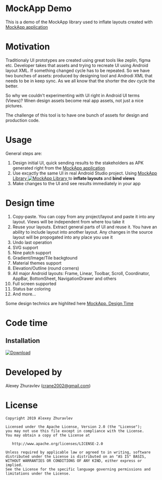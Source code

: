 # MockApp Demo

This is a demo of the MockApp library used to inflate layouts created with 
[MockApp application](https://play.google.com/store/apps/details?id=com.crane.mockapp)

# Motivation

Traditionaly UI prototypes are created using great tools like zeplin, figma etc. Developer takes that assets and trying
to recreate UI using Android layout XML. If something changed cycle has to be repeated. So we have two bunches of assets: produced by designing tool and Androdi XML that needs to be in keep sync. As we all know that the shorter the dev cycle the better.

So why we couldn't experimenting with UI right in Android UI terms (Views)? Wnen design assets become real app assets, not just a nice pictures.

The challenge of this tool is to have one bunch of assets for design and production code.

# Usage

General steps are:
1. Design initial UI, quick sending results to the stakeholders as APK generated right from the [MockApp application](https://play.google.com/store/apps/details?id=com.crane.mockapp)
2. Use excactly the same UI in real Android Studio project. Using [ MockApp Library ![MockApp Library](https://api.bintray.com/packages/crane2002/maven/mockapp-core/images/download.svg?_latestVersion) ](https://bintray.com/crane2002/maven/mockapp-core/_latestVersion/link) to **inflate layouts** and **bind views**
3. Make changes to the UI and see results immediately in your app

# Design time

1. Copy-paste. You can copy from any project/layout and paste it into any layout. Views will be independent from where tou take it
2. Reuse your layouts. Extract general parts of UI and reuse it. You have an ability to include layout into another layout. Any changes in the source layout will be propogated into any place you use it
3. Undo last operation
4. SVG support
5. Nine patch support
6. Gradient/Image/Tile backgtound
7. Material themes support
8. Elevation/Outline (round corners)
9. All major Android layouts: Frame, Linear, Toolbar, Scroll, Coordinator, AppBar, BottomSheet, NavigationDrawer and others
10. Full screen supported
11. Status bar coloring
12. And more...

Some design technics are highlited here [MockApp. Design Time](https://medium.com/mock-app/mockapp-design-time-1aeecbcaf858)

# Code time

## Installation
[ ![Download](https://api.bintray.com/packages/crane2002/maven/mockapp-core/images/download.svg?_latestVersion) ](https://bintray.com/crane2002/maven/mockapp-core/_latestVersion/link)

# Developed by
Alexey Zhuravlev ([crane2002@gmail.com](mailto:crane2002@gmail.com))

# License

    Copyright 2019 Alexey Zhuravlev
    
    Licensed under the Apache License, Version 2.0 (the "License");
    you may not use this file except in compliance with the License.
    You may obtain a copy of the License at
    
       http://www.apache.org/licenses/LICENSE-2.0
    
    Unless required by applicable law or agreed to in writing, software
    distributed under the License is distributed on an "AS IS" BASIS,
    WITHOUT WARRANTIES OR CONDITIONS OF ANY KIND, either express or implied.
    See the License for the specific language governing permissions and
    limitations under the License.

    
    
